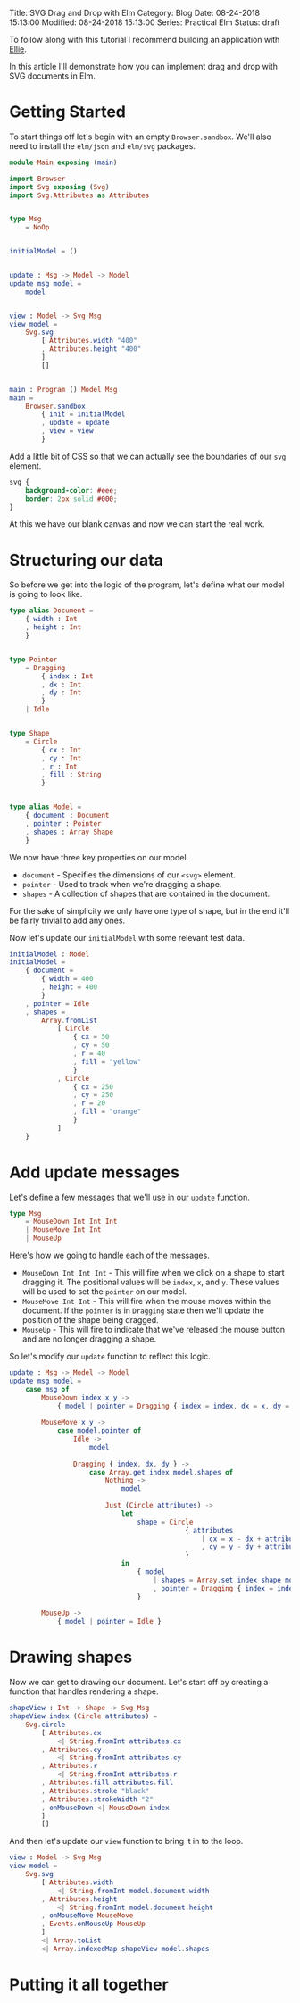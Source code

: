 Title: SVG Drag and Drop with Elm
Category: Blog
Date: 08-24-2018 15:13:00
Modified: 08-24-2018 15:13:00
Series: Practical Elm
Status: draft

To follow along with this tutorial I recommend building an application with [Ellie](https://ellie-app.com).

In this article I'll demonstrate how you can implement drag and drop with SVG documents in Elm.

# Getting Started
To start things off let's begin with an empty `Browser.sandbox`. We'll also need to install the `elm/json` and `elm/svg` packages.

```elm
module Main exposing (main)

import Browser
import Svg exposing (Svg)
import Svg.Attributes as Attributes


type Msg
    = NoOp


initialModel = ()


update : Msg -> Model -> Model
update msg model = 
    model


view : Model -> Svg Msg
view model =
    Svg.svg 
        [ Attributes.width "400" 
        , Attributes.height "400"
        ]
        []


main : Program () Model Msg
main =
    Browser.sandbox
        { init = initialModel
        , update = update
        , view = view
        }
```

Add a little bit of CSS so that we can actually see the boundaries of our `svg` element.

```css
svg {
    background-color: #eee;
    border: 2px solid #000;
}
```

At this we have our blank canvas and now we can start the real work.

# Structuring our data
So before we get into the logic of the program, let's define what our model is going to look like.

```elm
type alias Document =
    { width : Int
    , height : Int
    }


type Pointer 
    = Dragging
        { index : Int
        , dx : Int
        , dy : Int
        }
    | Idle


type Shape
    = Circle
        { cx : Int
        , cy : Int
        , r : Int
        , fill : String
        }


type alias Model =
    { document : Document
    , pointer : Pointer
    , shapes : Array Shape
    }
```

We now have three key properties on our model.

* `document` - Specifies the dimensions of our `<svg>` element.
* `pointer` - Used to track when we're dragging a shape.
* `shapes` - A collection of shapes that are contained in the document.

For the sake of simplicity we only have one type of shape, but in the end it'll
be fairly trivial to add any ones.

Now let's update our `initialModel` with some relevant test data.

```elm
initialModel : Model
initialModel = 
    { document =
        { width = 400
        , height = 400
        }
    , pointer = Idle
    , shapes = 
        Array.fromList
            [ Circle 
                { cx = 50
                , cy = 50
                , r = 40 
                , fill = "yellow" 
                } 
            , Circle 
                { cx = 250
                , cy = 250
                , r = 20 
                , fill = "orange"
                } 
            ]
    }
```

# Add update messages
Let's define a few messages that we'll use in our `update` function.

```elm
type Msg
    = MouseDown Int Int Int
    | MouseMove Int Int
    | MouseUp
```

Here's how we going to handle each of the messages.

* `MouseDown Int Int Int` - This will fire when we click on a shape to start dragging it. The positional values will be `index`, `x`, and `y`. These values will be used to set the `pointer` on our model.
* `MouseMove Int Int` - This will fire when the mouse moves within the document. If the `pointer` is in `Dragging` state then we'll update the position of the shape being dragged.
* `MouseUp` - This will fire to indicate that we've released the mouse button and are no longer dragging a shape.

So let's modify our `update` function to reflect this logic.

```elm
update : Msg -> Model -> Model
update msg model = 
    case msg of
        MouseDown index x y ->
            { model | pointer = Dragging { index = index, dx = x, dy = y } }
            
        MouseMove x y ->
            case model.pointer of
                Idle ->
                    model
                
                Dragging { index, dx, dy } ->
                    case Array.get index model.shapes of
                        Nothing ->
                            model
                            
                        Just (Circle attributes) ->
                            let
                                shape = Circle 
                                            { attributes 
                                                | cx = x - dx + attributes.cx
                                                , cy = y - dy + attributes.cy
                                            }
                            in
                                { model 
                                    | shapes = Array.set index shape model.shapes 
                                    , pointer = Dragging { index = index, dx = x, dy = y}
                                }
                     
        MouseUp ->
            { model | pointer = Idle }
```

# Drawing shapes
Now we can get to drawing our document. Let's start off by creating a function that
handles rendering a shape.

```elm
shapeView : Int -> Shape -> Svg Msg
shapeView index (Circle attributes) =
    Svg.circle
        [ Attributes.cx 
            <| String.fromInt attributes.cx
        , Attributes.cy 
            <| String.fromInt attributes.cy
        , Attributes.r 
            <| String.fromInt attributes.r
        , Attributes.fill attributes.fill
        , Attributes.stroke "black"
        , Attributes.strokeWidth "2"
        , onMouseDown <| MouseDown index
        ]
        []
```

And then let's update our `view` function to bring it in to the loop.

```elm
view : Model -> Svg Msg
view model =
    Svg.svg 
        [ Attributes.width 
            <| String.fromInt model.document.width
        , Attributes.height 
            <| String.fromInt model.document.height
        , onMouseMove MouseMove
        , Events.onMouseUp MouseUp
        ]
        <| Array.toList 
        <| Array.indexedMap shapeView model.shapes
```


# Putting it all together
